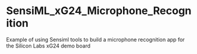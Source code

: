 # SensiML_xG24_Microphone_Recognition
Example of using Sensiml tools to build a microphone recognition app for the Silicon Labs xG24 demo board
